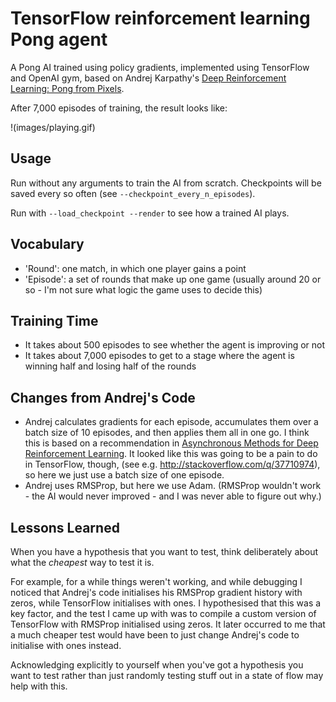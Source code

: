 # TensorFlow reinforcement learning Pong agent

A Pong AI trained using policy gradients, implemented using TensorFlow and
OpenAI gym, based on Andrej Karpathy's [Deep Reinforcement Learning: Pong from
Pixels](http://karpathy.github.io/2016/05/31/rl/).

After 7,000 episodes of training, the result looks like:

!(images/playing.gif)

## Usage

Run without any arguments to train the AI from scratch. Checkpoints will be
saved every so often (see `--checkpoint_every_n_episodes`).

Run with `--load_checkpoint --render` to see how a trained AI plays.

## Vocabulary

* 'Round': one match, in which one player gains a point
* 'Episode': a set of rounds that make up one game (usually around 20 or so -
  I'm not sure what logic the game uses to decide this)

## Training Time

* It takes about 500 episodes to see whether the agent is improving or not
* It takes about 7,000 episodes to get to a stage where the agent is winning
  half and losing half of the rounds

## Changes from Andrej's Code

* Andrej calculates gradients for each episode, accumulates them over a batch
  size of 10 episodes, and then applies them all in one go. I think this is
  based on a recommendation in [Asynchronous Methods for Deep Reinforcement
  Learning](https://arxiv.org/pdf/1602.01783.pdf). It looked like this was going
  to be a pain to do in TensorFlow, though, (see e.g.
  <http://stackoverflow.com/q/37710974>), so here we just use a batch size of
  one episode.
* Andrej uses RMSProp, but here we use Adam. (RMSProp wouldn't work - the AI
  would never improved - and I was never able to figure out why.)

## Lessons Learned

When you have a hypothesis that you want to test, think deliberately about what
the _cheapest_ way to test it is.

For example, for a while things weren't working, and while debugging I noticed
that Andrej's code initialises his RMSProp gradient history with zeros, while
TensorFlow initialises with ones. I hypothesised that this was a key factor, and
the test I came up with was to compile a custom version of TensorFlow with
RMSProp initialised using zeros. It later occurred to me that a much cheaper
test would have been to just change Andrej's code to initialise with ones
instead.

Acknowledging explicitly to yourself when you've got a hypothesis you want to
test rather than just randomly testing stuff out in a state of flow may help
with this.
